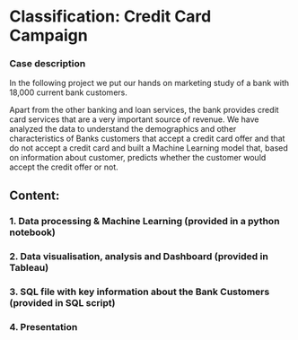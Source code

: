 # Classification: Credit Card Campaign

### Case description

In the following project we put our hands on marketing study of a bank with 18,000 current bank customers.

Apart from the other banking and loan services, the bank provides credit card services that are a very important source of revenue. 
We have analyzed the data to understand the demographics and other characteristics of Banks customers that accept a credit card offer and that do not accept a credit card and built a Machine Learning model that, based on information about customer, predicts whether the customer would accept the credit offer or not.

## Content:

### 1. Data processing & Machine Learning (provided in a python notebook) 

### 2. Data visualisation, analysis and Dashboard (provided in Tableau)

### 3. SQL file with key information about the Bank Customers (provided in SQL script)

### 4. Presentation

